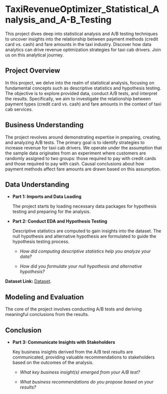 # TaxiRevenueOptimizer_Statistical_Analysis_and_A-B_Testing

This project dives deep into statistical analysis and A/B testing techniques to uncover insights into the relationship between payment methods (credit card vs. cash) and fare amounts in the taxi industry. Discover how data analytics can drive revenue optimization strategies for taxi cab drivers. Join us on this analytical journey.

## Project Overview

In this project, we delve into the realm of statistical analysis, focusing on fundamental concepts such as descriptive statistics and hypothesis testing. The objective is to explore provided data, conduct A/B tests, and interpret the results. Specifically, we aim to investigate the relationship between payment types (credit card vs. cash) and fare amounts in the context of taxi cab services.

## Business Understanding

The project revolves around demonstrating expertise in preparing, creating, and analyzing A/B tests. The primary goal is to identify strategies to increase revenue for taxi cab drivers. We operate under the assumption that the sample data originates from an experiment where customers are randomly assigned to two groups: those required to pay with credit cards and those required to pay with cash. Causal conclusions about how payment methods affect fare amounts are drawn based on this assumption.

## Data Understanding

- **Part 1: Imports and Data Loading**

  The project starts by loading necessary data packages for hypothesis testing and preparing for the analysis.

- **Part 2: Conduct EDA and Hypothesis Testing**

  Descriptive statistics are computed to gain insights into the dataset. The null hypothesis and alternative hypothesis are formulated to guide the hypothesis testing process.

  - *How did computing descriptive statistics help you analyze your data?*

  - *How did you formulate your null hypothesis and alternative hypothesis?*

**Dataset Link:** [Dataset](https://data.cityofnewyork.us/Transportation/2017-Yellow-Taxi-Trip-Data/biws-g3hs).

## Modeling and Evaluation

The core of the project involves conducting A/B tests and deriving meaningful conclusions from the results.

## Conclusion

- **Part 3: Communicate Insights with Stakeholders**

  Key business insights derived from the A/B test results are communicated, providing valuable recommendations to stakeholders based on the outcomes of the analysis.

  - *What key business insight(s) emerged from your A/B test?*

  - *What business recommendations do you propose based on your results?*
